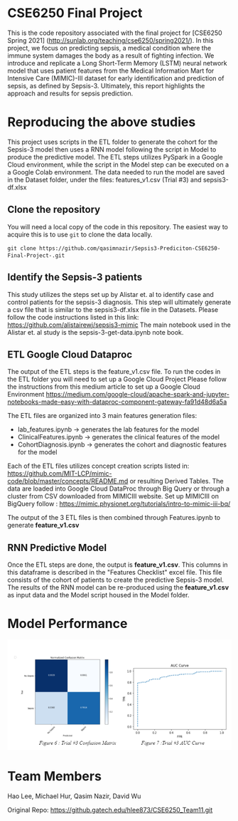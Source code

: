 # CSE6250 Final Project

This is the code repository associated with the final project for [CSE6250 Spring 2021] (http://sunlab.org/teaching/cse6250/spring2021/). In this project, we focus on predicting sepsis, a medical condition where the immune system damages the body as a result of fighting infection. We introduce and replicate a Long Short-Term Memory (LSTM) neural network model that uses patient features from the Medical Information Mart for Intensive Care (MIMIC)-III dataset for early identification and prediction of sepsis, as defined by Sepsis-3. Ultimately, this report highlights the approach and results for sepsis prediction.


# Reproducing the above studies

This project uses scripts in the ETL folder to generate the cohort for the Sepsis-3 model then uses a RNN model following the script in Model to produce the predictive model. The ETL steps utilizes PySpark in a Google Cloud environment, while the script in the Model step can be executed on a a Google Colab environment. 
The data needed to run the model are saved in the Dataset folder, under the files: features_v1.csv (Trial #3) and sepsis3-df.xlsx

## Clone the repository

You will need a local copy of the code in this repository. The easiest way to acquire this is to use `git` to clone the data locally. 
```
git clone https://github.com/qasimnazir/Sepsis3-Prediciton-CSE6250-Final-Project-.git

```
## Identify the Sepsis-3 patients
This study utilizes the steps set up by Alistar et. al to identify case and control patients for the sepsis-3 diagnosis. This step will ultimately generate a csv file that is similar to the sepsis3-df.xlsx file in the Datasets. 
Please follow the code instructions listed in this link: https://github.com/alistairewj/sepsis3-mimic
The main notebook used in the Alistar et. al study is the sepsis-3-get-data.ipynb note book. 

## ETL Google Cloud Dataproc

The output of the ETL steps is the feature_v1.csv file. 
To run the codes in the ETL folder you will need to set up a Google Cloud Project
Please follow the instructions from this medium article to set up a Google Cloud Environment
https://medium.com/google-cloud/apache-spark-and-jupyter-notebooks-made-easy-with-dataproc-component-gateway-fa91d48d6a5a

The ETL files are organized into 3 main features generation files:
- lab_features.ipynb -> generates the lab features for the model
- ClinicalFeatures.ipynb -> generates the clinical features of the model
- CohortDiagnosis.ipynb -> generates the cohort and diagnostic features for the model

Each of the ETL files utilizes concept creation scripts listed in: https://github.com/MIT-LCP/mimic-code/blob/master/concepts/README.md or resulting Derived Tables. The data are loaded into Google Cloud DataProc through Big Query or through a cluster from CSV downloaded from MIMICIII website. Set up MIMICIII on BigQuery follow : https://mimic.physionet.org/tutorials/intro-to-mimic-iii-bq/

The output of the 3 ETL files is then combined through Features.ipynb to generate **feature_v1.csv**


## RNN Predictive Model

Once the ETL steps are done, the output is **feature_v1.csv**. This columns in this dataframe is described in the "Features Checklist" excel file. This file consists of the cohort of patients to create the predictive Sepsis-3 model.
The results of the RNN model can be re-produced using the **feature_v1.csv** as input data and the Model script housed in the Model folder.

# Model Performance

![Confusion Matrix & AUC Curve](Model_Performance.PNG)

# Team Members
Hao Lee, Michael Hur, Qasim Nazir, David Wu

Original Repo: https://github.gatech.edu/hlee873/CSE6250_Team11.git
